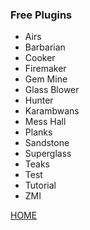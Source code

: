### Free Plugins

- Airs
- Barbarian
- Cooker
- Firemaker
- Gem Mine
- Glass Blower
- Hunter
- Karambwans
- Mess Hall
- Planks
- Sandstone
- Superglass
- Teaks
- Test
- Tutorial
- ZMI


[HOME](https://elli-tt.github.io)
